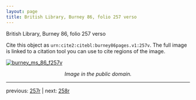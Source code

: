 ```yaml
---
layout: page
title: British Library, Burney 86, folio 257 verso
---
```


British Library, Burney 86, folio 257 verso

Cite this object as `urn:cite2:citebl:burney86pages.v1:257v`.  The full image is linked to a citation tool you can use to cite regions of the image.

[![burney_ms_86_f257v](http://www.homermultitext.org/iipsrv?IIIF=/project/homer/pyramidal/deepzoom/citebl/burney86imgs/v1/burney_ms_86_f257v.tif/full/800,/0/default.jpg)](http://www.homermultitext.org/ict2/?urn=urn:cite2:citebl:burney86imgs.v1:burney_ms_86_f257v) 

<p style="text-align: center; font-style: italic;">Image in the public domain.</p>

---

previous: [257r](../257r/) | next: [258r](../258r/)